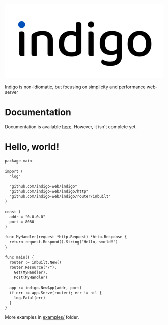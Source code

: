 <img src="indigo.svg" alt="This is just a logo" title="What are you looking for?"/>

Indigo is non-idiomatic, but focusing on simplicity and performance web-server

# Documentation

Documentation is available [here](https://floordiv.gitbook.io/indigo/). However, it isn't complete yet.

# Hello, world!

```golang
package main

import (
  "log"
  
  "github.com/indigo-web/indigo"
  "github.com/indigo-web/indigo/http"
  "github.com/indigo-web/indigo/router/inbuilt"
)

const (
  addr = "0.0.0.0"
  port = 8080
)

func MyHandler(request *http.Request) *http.Response {
  return request.Respond().String("Hello, world!")
}

func main() {
  router := inbuilt.New()
  router.Resource("/").
    Get(MyHandler).
    Post(MyHandler)

  app := indigo.NewApp(addr, port)
  if err := app.Serve(router); err != nil {
    log.Fatal(err)
  }
}
```

More examples in [examples/](https://github.com/indigo-web/indigo/tree/master/examples) folder.

